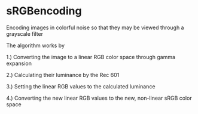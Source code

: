 # sRGBencoding
Encoding images in colorful noise so that they may be viewed through a grayscale filter

The algorithm works by 

1.) Converting the image to a linear RGB color space through gamma expansion 

2.) Calculating their luminance by the Rec 601

3.) Setting the linear RGB values to the calculated luminance

4.) Converting the new linear RGB values to the new, non-linear sRGB color space

